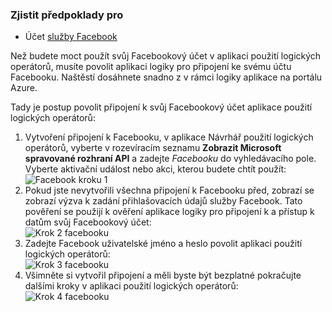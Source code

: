 ### <a name="prerequisites"></a>Zjistit předpoklady pro
- Účet [služby Facebook](https://www.facebook.com/) 

Než budete moct použít svůj Facebookový účet v aplikaci použití logických operátorů, musíte povolit aplikaci logiky pro připojení ke svému účtu Facebooku. Naštěstí dosáhnete snadno z v rámci logiky aplikace na portálu Azure. 

Tady je postup povolit připojení k svůj Facebookový účet aplikace použití logických operátorů:

1. Vytvoření připojení k Facebooku, v aplikace Návrhář použití logických operátorů, vyberte v rozevíracím seznamu **Zobrazit Microsoft spravované rozhraní API** a zadejte *Facebooku* do vyhledávacího pole. Vyberte aktivační událost nebo akci, kterou budete chtít použít:  
  ![Facebook kroku 1](./media/connectors-create-api-facebook/facebook-1.png)
2. Pokud jste nevytvořili všechna připojení k Facebooku před, zobrazí se zobrazí výzva k zadání přihlašovacích údajů služby Facebook. Tato pověření se použijí k ověření aplikace logiky pro připojení k a přístup k datům svůj Facebookový účet:  
  ![Krok 2 facebooku](./media/connectors-create-api-facebook/facebook-2.png)
3. Zadejte Facebook uživatelské jméno a heslo povolit aplikaci použití logických operátorů:  
  ![Krok 3 facebooku](./media/connectors-create-api-facebook/facebook-3.png)   
4. Všimněte si vytvořil připojení a měli byste být bezplatné pokračujte dalšími kroky v aplikaci použití logických operátorů:  
  ![Krok 4 facebooku](./media/connectors-create-api-facebook/facebook-4.png)   
